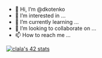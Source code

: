 - 👋 Hi, I’m @dkotenko
- 👀 I’m interested in ...
- 🌱 I’m currently learning ...
- 💞️ I’m looking to collaborate on ...
- 📫 How to reach me ...

[![clala's 42 stats](https://badge42.herokuapp.com/api/stats/clala?cursus=42cursus&privacyName=true)](https://github.com/JaeSeoKim/badge42)

